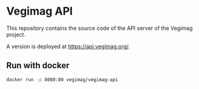 # Vegimag API

This repository contains the source code of the API server of the Vegimag project.

A version is deployed at https://api.vegimag.org/.

## Run with docker

```sh
docker run -p 8080:80 vegimag/vegimag-api
```
